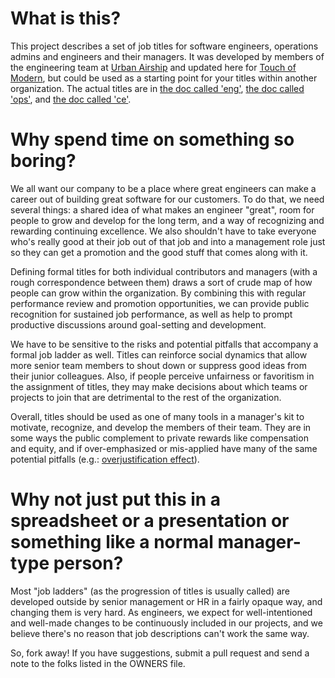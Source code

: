 # What is this?

This project describes a set of job titles for software engineers, operations admins and engineers and their managers. It was developed by members of the engineering team at [Urban Airship](http://urbanairship.com/) and updated here for [Touch of Modern](https://www.touchofmodern.com/), but could be used as a starting point for your titles within another organization. The actual titles are in [the doc called 'eng'](eng.md), [the doc called 'ops'](ops.md), and [the doc called 'ce'](ce.md).

# Why spend time on something so boring?

We all want our company to be a place where great engineers can make a career out of building great software for our customers. To do that, we need several things: a shared idea of what makes an engineer "great", room for people to grow and develop for the long term, and a way of recognizing and rewarding continuing excellence. We also shouldn't have to take everyone who's really good at their job out of that job and into a management role just so they can get a promotion and the good stuff that comes along with it.

Defining formal titles for both individual contributors and managers (with a rough correspondence between them) draws a sort of crude map of how people can grow within the organization. By combining this with regular performance review and promotion opportunities, we can provide public recognition for sustained job performance, as well as help to prompt productive discussions around goal-setting and development.

We have to be sensitive to the risks and potential pitfalls that accompany a formal job ladder as well. Titles can reinforce social dynamics that allow more senior team members to shout down or suppress good ideas from their junior colleagues. Also, if people perceive unfairness or favoritism in the assignment of titles, they may make decisions about which teams or projects to join that are detrimental to the rest of the organization.

Overall, titles should be used as one of many tools in a manager's kit to motivate, recognize, and develop the members of their team. They are in some ways the public complement to private rewards like compensation and equity, and if over-emphasized or mis-applied have many of the same potential pitfalls (e.g.: [overjustification effect](http://en.wikipedia.org/wiki/Overjustification_effect)).

# Why not just put this in a spreadsheet or a presentation or something like a normal manager-type person?

Most "job ladders" (as the progression of titles is usually called) are developed outside by senior management or HR in a fairly opaque way, and changing them is very hard. As engineers, we expect for well-intentioned and well-made changes to be continuously included in our projects, and we believe there's no reason that job descriptions can't work the same way.

So, fork away! If you have suggestions, submit a pull request and send a note to the folks listed in the OWNERS file.
